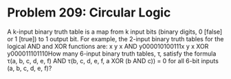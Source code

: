 # Problem 209: Circular Logic
A k-input binary truth table is a map from k input bits (binary digits,
0 \[false\] or 1 \[true\]) to 1 output bit. For example, the 2-input
binary truth tables for the logical AND and XOR functions are: x y x AND
y000010100111x y x XOR y000011101110How many 6-input binary truth
tables, τ, satisfy the formula τ(a, b, c, d, e, f) AND τ(b, c, d, e, f,
a XOR (b AND c)) = 0 for all 6-bit inputs (a, b, c, d, e, f)?
